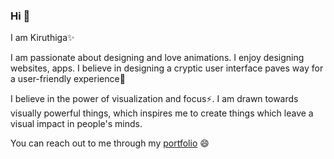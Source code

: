 ### Hi 👋

<!--
**kiru-dev/kiru-dev** is a ✨ _special_ ✨ repository because its `README.md` (this file) appears on your GitHub profile.

Here are some ideas to get you started:

- 🔭 I’m currently working on ...
- 🌱 I’m currently learning ...
- 👯 I’m looking to collaborate on ...
- 🤔 I’m looking for help with ...
- 💬 Ask me about ...
- 📫 How to reach me: ...
- 😄 Pronouns: ...
- ⚡ Fun fact: ...
-->

I am Kiruthiga✨

I am passionate about designing and love animations. I enjoy designing websites, apps. I believe in designing a cryptic user interface paves way for a user-friendly experience🔭

I believe in the power of visualization and focus⚡. I am drawn towards visually powerful things, which inspires me to create things which leave a visual impact in people's minds.

You can reach out to me through my [portfolio](https://kiruanime2003.gitlab.io/my-portfolio/) 😄

